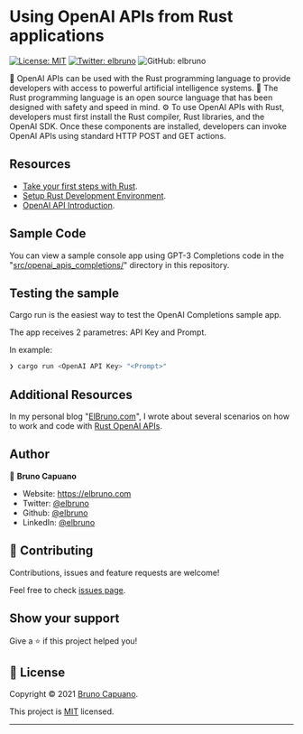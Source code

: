 # Using OpenAI APIs from Rust applications

[![License: MIT](https://img.shields.io/badge/License-MIT-yellow.svg)](/LICENSE)
[![Twitter: elbruno](https://img.shields.io/twitter/follow/elbruno.svg?style=social)](https://twitter.com/kartben)
![GitHub: elbruno](https://img.shields.io/github/followers/elbruno?style=social)

🧠 OpenAI APIs can be used with the Rust programming language to provide developers with access to powerful artificial intelligence systems. 
🦀 The Rust programming language is an open source language that has been designed with safety and speed in mind. 
⚙️ To use OpenAI APIs with Rust, developers must first install the Rust compiler, Rust libraries, and the OpenAI SDK. Once these components are installed, developers can invoke OpenAI APIs using standard HTTP POST and GET actions.

## Resources
- [Take your first steps with Rust](https://learn.microsoft.com/training/paths/rust-first-steps/).
- [Setup Rust Development Environment](https://learn.microsoft.com/training/modules/rust-set-up-environment/).
- [OpenAI API Introduction](https://platform.openai.com/docs/introduction).
 
## Sample Code

You can view a sample console app using GPT-3 Completions code in the "[src/openai_apis_completions/](src/openai_apis_completions/)" directory in this repository.

## Testing the sample

Cargo run is the easiest way to test the OpenAI Completions sample app. 

The app receives 2 parametres: API Key and Prompt.

In example:

```bash
❯ cargo run <OpenAI API Key> "<Prompt>"
```

## Additional Resources

In my personal blog "[ElBruno.com](https://elbruno.com)", I wrote about several scenarios on how to work and code with [Rust OpenAI APIs](https://github.com/elbruno/RustOpenAIAPIs/). 

## Author

👤 **Bruno Capuano**

* Website: https://elbruno.com
* Twitter: [@elbruno](https://twitter.com/elbruno)
* Github: [@elbruno](https://github.com/elbruno)
* LinkedIn: [@elbruno](https://linkedin.com/in/elbruno)

## 🤝 Contributing

Contributions, issues and feature requests are welcome!

Feel free to check [issues page](https://github.com/elbruno/RustOpenAIAPIs/issues).

## Show your support

Give a ⭐️ if this project helped you!


## 📝 License

Copyright &copy; 2021 [Bruno Capuano](https://github.com/elbruno).

This project is [MIT](/LICENSE) licensed.

***
